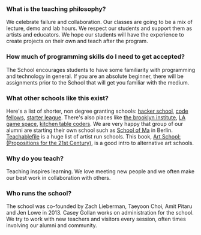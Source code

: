 ### What is the teaching philosophy?

We celebrate failure and collaboration. Our classes are going to be a mix of lecture, demo and lab hours. We respect our students and support them as artists and educators. We hope our students will have the experience to create projects on their own and teach after the program.

### How much of programming skills do I need to get accepted?

The School encourages students to have some familiarity with programming and technology in general. If you are an absolute beginner, there will be assignments prior to the School that will get you familiar with the medium.

### What other schools like this exist?

Here's a list of shorter, non degree granting schools: <a target="" href="https://www.hackerschool.com/">hacker school</a>, <a target="_blank" href="http://www.codefellows.org/">code fellows</a>, <a target="_blank" href="http://www.starterleague.com/">starter league</a>. There's also places like <a target="_blank" href="http://thebrooklyninstitute.com/">the brooklyn institute</a>, <a target="_blank" href="http://lagamespace.org/">LA game space</a>, <a target="_blank" href="http://kitchentablecoders.com/">kitchen table coders</a>. We are very happy that group of our alumni are starting their own school such as <a target="_blank" href="http://schoolofma.org/">School of Ma</a> in Berlin. <a target="_blank" href="http://www.teachablefile.org">Teachablefile</a> is a huge list of artist run schools. This book, <a target="_blank" href="http://www.amazon.com/Art-School-Propositions-21st-Century/dp/0262134934">Art School: (Propositions for the 21st Century)</a>, is a good intro to alternative art schools.

### Why do you teach?

Teaching inspires learning. We love meeting new people and we often make our best work in collaboration with others.


### Who runs the school?

The school was co-founded by Zach Lieberman, Taeyoon Choi, Amit Pitaru and Jen Lowe in 2013. Casey Gollan works on administration for the school. We try to work with new teachers and visitors every session, often times involving our alumni and community.  

